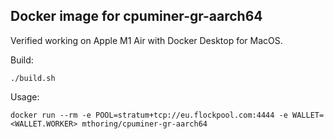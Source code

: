 ## Docker image for cpuminer-gr-aarch64

Verified working on Apple M1 Air with Docker Desktop for MacOS.

Build:
```
./build.sh
```

Usage:
```
docker run --rm -e POOL=stratum+tcp://eu.flockpool.com:4444 -e WALLET=<WALLET.WORKER> mthoring/cpuminer-gr-aarch64
```
